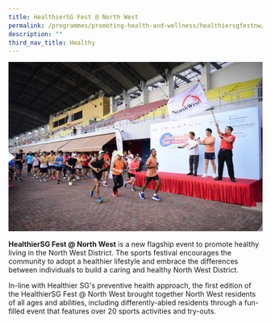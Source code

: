 ```yaml
---
title: HealthierSG Fest @ North West
permalink: /programmes/promoting-health-and-wellness/healthiersgfestnw/
description: ""
third_nav_title: Healthy
---
```

![](/images/img056.jpg)

**HealthierSG Fest @ North West** is a new flagship event to promote healthy living in the North West District. The sports festival encourages the community to adopt a healthier lifestyle and embrace the differences between individuals to build a caring and healthy North West District.

In-line with Healthier SG's preventive health approach, the first edition of the HealthierSG Fest @ North West brought together North West residents of all ages and abilities, including differently-abled residents through a fun-filled event that features over 20 sports activities and try-outs.